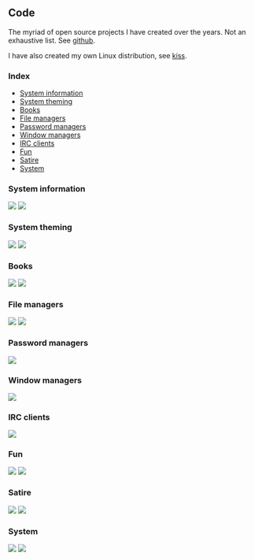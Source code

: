 ## Code

The myriad of open source projects I have created over the years.
Not an exhaustive list. See [github](https://github.com/dylanaraps).

I have also created my own Linux distribution, see [kiss](https://k1ss.org).


### Index

<!-- vim-markdown-toc GFM -->

* [System information](#system-information)
* [System theming](#system-theming)
* [Books](#books)
* [File managers](#file-managers)
* [Password managers](#password-managers)
* [Window managers](#window-managers)
* [IRC clients](#irc-clients)
* [Fun](#fun)
* [Satire](#satire)
* [System](#system)

<!-- vim-markdown-toc -->


### System information

<a href="https://github.com/dylanaraps/neofetch"><img src="https://gh-card.dev/repos/dylanaraps/neofetch.svg" loading=lazy class=gh></a>
<a href="https://github.com/dylanaraps/pfetch"><img src="https://gh-card.dev/repos/dylanaraps/pfetch.svg" loading=lazy class=gh></a>

### System theming

<a href="https://github.com/dylanaraps/paleta"><img src="https://gh-card.dev/repos/dylanaraps/paleta.svg" loading=lazy class=gh></a>
<a href="https://github.com/dylanaraps/pywal"><img src="https://gh-card.dev/repos/dylanaraps/pywal.svg" loading=lazy class=gh></a>

### Books

<a href="https://github.com/dylanaraps/pure-bash-bible"><img src="https://gh-card.dev/repos/dylanaraps/pure-bash-bible.svg" loading=lazy class=gh></a>
<a href="https://github.com/dylanaraps/pure-sh-bible"><img src="https://gh-card.dev/repos/dylanaraps/pure-sh-bible.svg" loading=lazy class=gh></a>

### File managers

<a href="https://github.com/dylanaraps/fff"><img src="https://gh-card.dev/repos/dylanaraps/fff.svg" loading=lazy class=gh></a>
<a href="https://github.com/dylanaraps/shfm"><img src="https://gh-card.dev/repos/dylanaraps/shfm.svg" loading=lazy class=gh></a>

### Password managers

<a href="https://github.com/dylanaraps/pash"><img src="https://gh-card.dev/repos/dylanaraps/pash.svg" loading=lazy class=gh></a>

### Window managers

<a href="https://github.com/dylanaraps/sowm"><img src="https://gh-card.dev/repos/dylanaraps/sowm.svg" loading=lazy class=gh></a>

### IRC clients

<a href="https://github.com/dylanaraps/birch"><img src="https://gh-card.dev/repos/dylanaraps/birch.svg" loading=lazy class=gh></a>

### Fun

<a href="https://github.com/dylanaraps/pxltrm"><img src="https://gh-card.dev/repos/dylanaraps/pxltrm.svg" loading=lazy class=gh></a>
<a href="https://github.com/dylanaraps/torque"><img src="https://gh-card.dev/repos/dylanaraps/torque.svg" loading=lazy class=gh></a>

### Satire

<a href="https://github.com/dylanaraps/promptless"><img src="https://gh-card.dev/repos/dylanaraps/promptless.svg" loading=lazy class=gh></a>
<a href="https://github.com/dylanaraps/clutter-home"><img src="https://gh-card.dev/repos/dylanaraps/clutter-home.svg" loading=lazy class=gh></a>

### System

<a href="https://github.com/dylanaraps/eiwd"><img src="https://gh-card.dev/repos/dylanaraps/eiwd.svg" loading=lazy class=gh></a>
<a href="https://github.com/dylanaraps/pow"><img src="https://gh-card.dev/repos/dylanaraps/pow.svg" loading=lazy class=gh></a>

